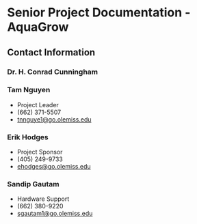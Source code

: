 # Senior Project Documentation - AquaGrow

## Contact Information
### Dr. H. Conrad Cunningham

### Tam Nguyen
* Project Leader
* (662) 371-5507
* tnnguye1@go.olemiss.edu

### Erik Hodges
* Project Sponsor
* (405) 249-9733
* ehodges@go.olemiss.edu

### Sandip Gautam
* Hardware Support
* (662) 380-9220
* sgautam1@go.olemiss.edu